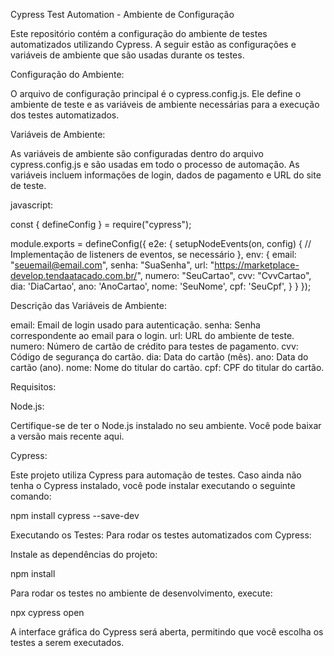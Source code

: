 Cypress Test Automation - Ambiente de Configuração


Este repositório contém a configuração do ambiente de testes automatizados utilizando Cypress. A seguir estão as configurações e variáveis de ambiente que são usadas durante os testes.

Configuração do Ambiente:

O arquivo de configuração principal é o cypress.config.js. Ele define o ambiente de teste e as variáveis de ambiente necessárias para a execução dos testes automatizados.

Variáveis de Ambiente:

As variáveis de ambiente são configuradas dentro do arquivo cypress.config.js e são usadas em todo o processo de automação. As variáveis incluem informações de login, dados de pagamento e URL do site de teste.

javascript:

const { defineConfig } = require("cypress");

module.exports = defineConfig({
  e2e: {
    setupNodeEvents(on, config) {
      // Implementação de listeners de eventos, se necessário
    },
    env: {
      email: "seuemail@email.com",
      senha: "SuaSenha",
      url: "https://marketplace-develop.tendaatacado.com.br/",
      numero: "SeuCartao",
      cvv: "CvvCartao",
      dia: 'DiaCartao',
      ano: 'AnoCartao',
      nome: 'SeuNome',
      cpf: 'SeuCpf',
    }
  }
});

Descrição das Variáveis de Ambiente:

email: Email de login usado para autenticação.
senha: Senha correspondente ao email para o login.
url: URL do ambiente de teste.
numero: Número de cartão de crédito para testes de pagamento.
cvv: Código de segurança do cartão.
dia: Data do cartão (mês).
ano: Data do cartão (ano).
nome: Nome do titular do cartão.
cpf: CPF do titular do cartão.

Requisitos:

Node.js:

 Certifique-se de ter o Node.js instalado no seu ambiente. Você pode baixar a versão mais recente aqui.

Cypress: 

Este projeto utiliza Cypress para automação de testes. Caso ainda não tenha o Cypress instalado, você pode instalar executando o seguinte comando:

npm install cypress --save-dev

Executando os Testes:
Para rodar os testes automatizados com Cypress:

Instale as dependências do projeto:

npm install

Para rodar os testes no ambiente de desenvolvimento, execute:

npx cypress open

A interface gráfica do Cypress será aberta, permitindo que você escolha os testes a serem executados.